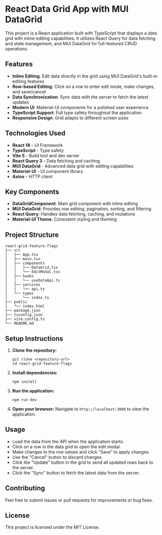 # React Data Grid App with MUI DataGrid

This project is a React application built with TypeScript that displays a data grid with inline editing capabilities. It utilizes React Query for data fetching and state management, and MUI DataGrid for full-featured CRUD operations.

## Features

- **Inline Editing**: Edit data directly in the grid using MUI DataGrid's built-in editing features
- **Row-based Editing**: Click on a row to enter edit mode, make changes, and save/cancel
- **Data Synchronization**: Sync data with the server to fetch the latest updates
- **Modern UI**: Material-UI components for a polished user experience
- **TypeScript Support**: Full type safety throughout the application
- **Responsive Design**: Grid adapts to different screen sizes

## Technologies Used

- **React 18** - UI Framework
- **TypeScript** - Type safety
- **Vite 5** - Build tool and dev server
- **React Query 3** - Data fetching and caching
- **MUI DataGrid** - Advanced data grid with editing capabilities
- **Material-UI** - UI component library
- **Axios** - HTTP client

## Key Components

- **DataGridComponent**: Main grid component with inline editing
- **MUI DataGrid**: Provides row editing, pagination, sorting, and filtering
- **React Query**: Handles data fetching, caching, and mutations
- **Material-UI Theme**: Consistent styling and theming

## Project Structure

```
react-grid-feature-flags
├── src
│   ├── App.tsx
│   ├── main.tsx
│   ├── components
│   │   ├── DataGrid.tsx
│   │   └── EditModal.tsx
│   ├── hooks
│   │   └── useDataApi.ts
│   ├── services
│   │   └── api.ts
│   └── types
│       └── index.ts
├── public
│   └── index.html
├── package.json
├── tsconfig.json
├── vite.config.ts
└── README.md
```

## Setup Instructions

1. **Clone the repository:**

   ```
   git clone <repository-url>
   cd react-grid-feature-flags
   ```

2. **Install dependencies:**

   ```
   npm install
   ```

3. **Run the application:**

   ```
   npm run dev
   ```

4. **Open your browser:**
   Navigate to `http://localhost:3000` to view the application.

## Usage

- Load the data from the API when the application starts.
- Click on a row in the data grid to open the edit modal.
- Make changes to the row values and click "Save" to apply changes.
- Use the "Cancel" button to discard changes.
- Click the "Update" button in the grid to send all updated rows back to the server.
- Click the "Sync" button to fetch the latest data from the server.

## Contributing

Feel free to submit issues or pull requests for improvements or bug fixes.

## License

This project is licensed under the MIT License.
